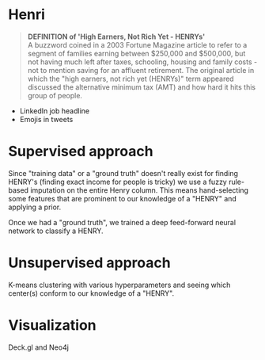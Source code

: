 # Henri

> **DEFINITION of 'High Earners, Not Rich Yet - HENRYs'**  
> A buzzword coined in a 2003 Fortune Magazine article to refer to a segment of families earning between $250,000 and $500,000, but not having much left after taxes, schooling, housing and family costs - not to mention saving for an affluent retirement. The original article in which the "high earners, not rich yet (HENRYs)" term appeared discussed the alternative minimum tax (AMT) and how hard it hits this group of people.

- LinkedIn job headline
- Emojis in tweets

# Supervised approach

Since "training data" or a "ground truth" doesn't really exist for finding HENRY's (finding exact income for people is tricky) we use a fuzzy rule-based imputation on the entire Henry column. This means hand-selecting some features that are prominent to our knowledge of a "HENRY" and applying a prior.

Once we had a "ground truth", we trained a deep feed-forward neural network to classify a HENRY.

# Unsupervised approach

K-means clustering with various hyperparameters and seeing which center(s) conform to our knowledge of a "HENRY".

# Visualization

Deck.gl and Neo4j

